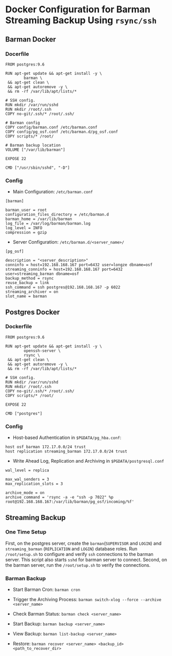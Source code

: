 # Docker Configuration for Barman Streaming Backup Using `rsync/ssh`

## Barman Docker

### Docerfile

```
FROM postgres:9.6

RUN apt-get update && apt-get install -y \
        barman \
 && apt-get clean \
 && apt-get autoremove -y \
 && rm -rf /var/lib/apt/lists/*

# SSH config.
RUN mkdir /var/run/sshd
RUN mkdir /root/.ssh
COPY no-git/.ssh/* /root/.ssh/

# Barman config
COPY config/barman.conf /etc/barman.conf
COPY config/pg_osf.conf /etc/barman.d/pg_osf.conf
COPY scripts/* /root/

# Barman backup location
VOLUME ["/var/lib/barman"]

EXPOSE 22

CMD ["/usr/sbin/sshd", "-D"]
```

### Config

- Main Configuration: `/etc/barman.conf`

```
[barman]

barman_user = root
configuration_files_directory = /etc/barman.d
barman_home = /var/lib/barman
log_file = /var/log/barman/barman.log
log_level = INFO
compression = gzip
```

- Server Configuration: `/etc/barman.d/<server_name>/`

```
[pg_osf]

description = "<server_description>"
conninfo = host=192.168.168.167 port=6432 user=longze dbname=osf
streaming_conninfo = host=192.168.168.167 port=6432 user=streaming_barman dbname=osf
backup_method = rsync
reuse_backup = link
ssh_command = ssh postgres@192.168.168.167 -p 6022
streaming_archiver = on
slot_name = barman
```

## Postgres Docker

### Dockerfile

```
FROM postgres:9.6

RUN apt-get update && apt-get install -y \
        openssh-server \
        rsync \
 && apt-get clean \
 && apt-get autoremove -y \
 && rm -rf /var/lib/apt/lists/*

# SSH config.
RUN mkdir /var/run/sshd
RUN mkdir /root/.ssh
COPY no-git/.ssh/* /root/.ssh/
COPY scripts/* /root/

EXPOSE 22

CMD ["postgres"]
```

### Config

- Host-based Authentication in `$PGDATA/pg_hba.conf`:

```
host osf barman 172.17.0.0/24 trust
host replication streaming_barman 172.17.0.0/24 trust
```

- Write Ahead Log, Replication and Archiving in `$PGDATA/postgresql.conf`

```
wal_level = replica

max_wal_senders = 3
max_replication_slots = 3

archive_mode = on
archive_command = 'rsync -a -e "ssh -p 7022" %p root@192.168.168.167:/var/lib/barman/pg_osf/incoming/%f'
```

## Streaming Backup

### One Time Setup

First, on the postgres server, create the `barman`(`SUPERVISOR` and `LOGIN`) and `streaming_barman` (`REPLICATION` and `LOGIN`) database roles. Run `/root/setup.sh` to configure and verify `ssh` connections to the barman server. This script also starts `sshd` for barman server to connect. Second, on the barman server, run the `/root/setup.sh` to verify the connections.


### Barman Backup

- Start Barman Cron: `barman cron`

- Trigger the Archiving Process: `barman switch-xlog --force --archive <server_name>`

- Check Barman Status: `barman check <server_name>`

- Start Backup: `barman backup <server_name>`

- View Backup: `barman list-backup <server_name>`

- Restore: `barman recover <server_name> <backup_id> <path_to_recover_dir>`
